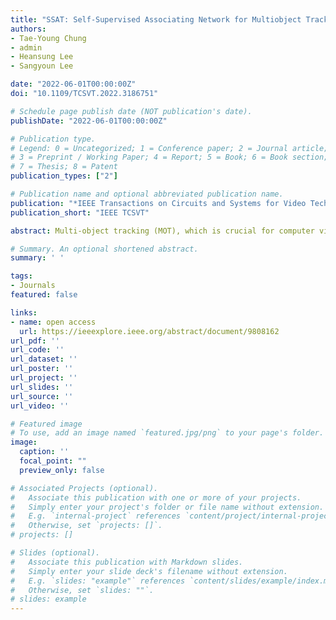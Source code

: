 ```yaml
---
title: "SSAT: Self-Supervised Associating Network for Multiobject Tracking"
authors:
- Tae-Young Chung
- admin
- Heansung Lee
- Sangyoun Lee

date: "2022-06-01T00:00:00Z"
doi: "10.1109/TCSVT.2022.3186751"

# Schedule page publish date (NOT publication's date).
publishDate: "2022-06-01T00:00:00Z"

# Publication type.
# Legend: 0 = Uncategorized; 1 = Conference paper; 2 = Journal article;
# 3 = Preprint / Working Paper; 4 = Report; 5 = Book; 6 = Book section;
# 7 = Thesis; 8 = Patent
publication_types: ["2"]

# Publication name and optional abbreviated publication name.
publication: "*IEEE Transactions on Circuits and Systems for Video Technology* **(IF: 5.86)**"
publication_short: "IEEE TCSVT"

abstract: Multi-object tracking (MOT), which is crucial for computer vision and video processing, has immense potential for improvement. Traditional tracking-by-detection approaches include feature-based object re-identification methods that use trained features, but these methods suffer from a lack of suitable training data. In training datasets used for MOT, every object in a video sequence must have its own location and ID. However, assigning IDs to each object in every sequence is considerably labor-intensive, and hence current MOT datasets are unsuitable for training re-identification networks. To resolve this issue, this paper proposes a novel self-supervised learning method using several short videos that contain no human-added labels, based on the idea that each video is a set of temporally corresponding image frames. We then describe how to improve tracking performance using a re-identification network trained in a self-supervised manner. In addition, ablation studies were conducted in order to define the optimal parameters, such as number of clips, data augmentation, and appropriate matching algorithms. The proposed approach achieved competitive performance compared with current best-practice methods including supervised methods, achieving MOT accuracy = 62.0% and ID F1-score = 62.7% on the MOT17 benchmark.

# Summary. An optional shortened abstract.
summary: ' '

tags:
- Journals
featured: false

links:
- name: open access
  url: https://ieeexplore.ieee.org/abstract/document/9808162
url_pdf: ''
url_code: ''
url_dataset: ''
url_poster: ''
url_project: ''
url_slides: ''
url_source: ''
url_video: ''

# Featured image
# To use, add an image named `featured.jpg/png` to your page's folder. 
image:
  caption: ''
  focal_point: ""
  preview_only: false

# Associated Projects (optional).
#   Associate this publication with one or more of your projects.
#   Simply enter your project's folder or file name without extension.
#   E.g. `internal-project` references `content/project/internal-project/index.md`.
#   Otherwise, set `projects: []`.
# projects: []

# Slides (optional).
#   Associate this publication with Markdown slides.
#   Simply enter your slide deck's filename without extension.
#   E.g. `slides: "example"` references `content/slides/example/index.md`.
#   Otherwise, set `slides: ""`.
# slides: example
---
```

